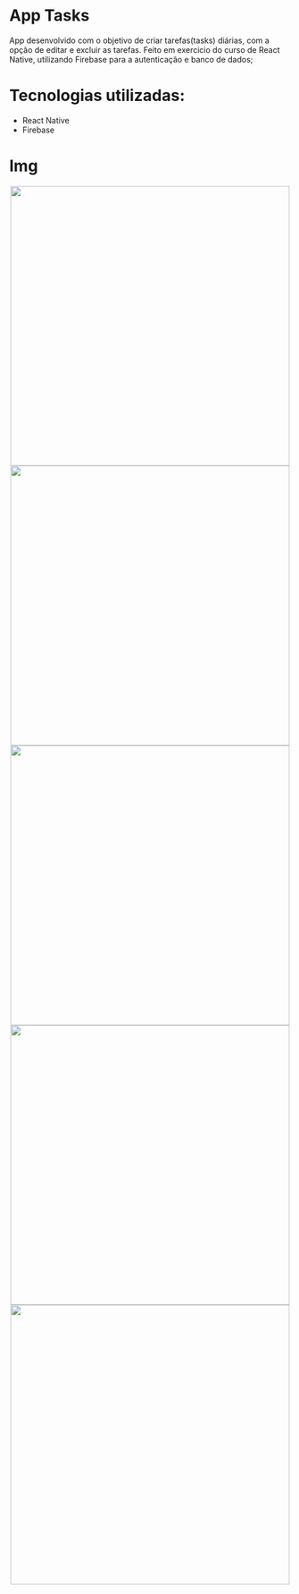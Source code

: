 # App Tasks
App desenvolvido com o objetivo de criar tarefas(tasks) diárias, com a opção de editar e excluir as tarefas. Feito em exercicio do curso de React Native, utilizando Firebase para a autenticação e banco de dados;

# Tecnologias utilizadas:
  * React Native
  * Firebase
# Img

<div align="center">
  <img src="https://user-images.githubusercontent.com/93951962/157936875-d86b20c9-a5bb-4e4f-804b-be4e51b69b08.png" height="500px" />
  <img src="https://user-images.githubusercontent.com/93951962/157936880-da3c74e9-d098-498e-943c-eb04af17dd38.png" height="500px" />
</div>
<div align="center">
  <img src="https://user-images.githubusercontent.com/93951962/157936985-e1f2f480-fb0b-4287-bf5c-1e18b72ef782.png" height="500px" />
  <img src="https://user-images.githubusercontent.com/93951962/157936993-909e1b8b-d017-4c8f-9e59-0091d6fa00e9.png" height="500px" />
  <img src="https://user-images.githubusercontent.com/93951962/157936999-1085dffa-9042-41b3-b4e1-606828eedd47.png" height="500px" />
</div>
